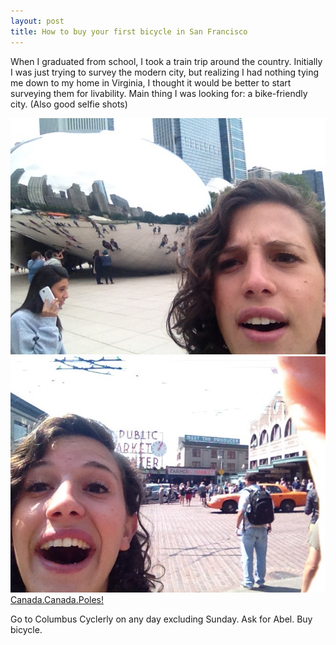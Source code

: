 ```yaml
---
layout: post
title: How to buy your first bicycle in San Francisco
---
```


When I graduated from school, I took a train trip around the country. Initially I was just trying to survey the modern city, but realizing I had nothing tying me down to my home in Virginia, I thought it would be better to start surveying them for livability. Main thing I was looking for: a bike-friendly city. (Also good selfie shots)

![Chicago?](/assets/IMG_2167.JPG)![Seattle!](/assets/IMG_2434.JPG)[Canada.](/assets/IMG_2452.JPG)[Canada.](/assets/IMG_2461.JPG)[Poles!](/assets/IMG_2481.JPG)

Go to Columbus Cyclerly on any day excluding Sunday. Ask for Abel. Buy bicycle.
